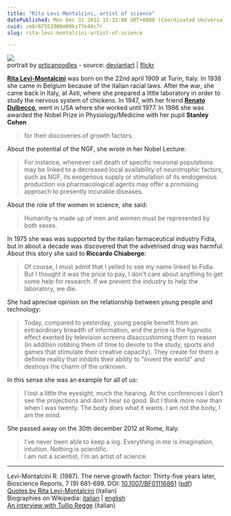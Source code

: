```yaml
---
title: "Rita Levi-Montalcini, artist of science"
datePublished: Mon Dec 31 2012 15:33:00 GMT+0000 (Coordinated Universal Time)
cuid: cm8r87552000m09kz77e44c7r
slug: rita-levi-montalcini-artist-of-science

---
```



![](https://cdn.hashnode.com/res/hashnode/image/upload/v1743072224259/9e5206be-bfe7-42da-b4ce-3976d1f93d66.jpeg)  
portrait by [orticanoodles](http://orticanoodles.deviantart.com/) - source: [deviantart](http://www.deviantart.com/morelikethis/267114499#/d4f16v7) | [flickr](http://www.flickr.com/photos/orticanoodles/6311218447/in/photostream)

[**Rita Levi-Montalcini**](http://en.wikipedia.org/wiki/Rita_Levi-Montalcini) was born on the 22nd april 1909 at Turin, Italy. In 1938 she came in Belgium because of the italian racial laws. After the war, she came back in Italy, at Asti, where she prepared a little laboratory in order to study the nervous system of chickens. In 1947, with her friend [**Renato Dulbecco**](http://docmadhattan.fieldofscience.com/2012/02/renato-dulbecco.html), went in USA where she worked until 1977. In 1986 she was awarded the Nobel Prize in Physiology/Medicine with her pupil **Stanley Cohen**

> for their discoveries of growth factors.

About the potential of the NGF, she wrote in her Nobel Lecture:

> For instance, whenever cell death of specific neuronal populations may be linked to a decreased local availability of neurotrophic factors, such as NGF, its exogenous supply or stimulation of its endogenous production via pharmacological agents may offer a promising approach to presently incurable diseases.

About the role of the women in science, she said:

> Humanity is made ​​up of men and women must be represented by both sexes.

In 1975 she was was supported by the italian farmaceutical industry Fidia, but in about a decade was discovered that the advetrised drug was harmful. About this story she said to **Riccardo Chiaberge**:

> Of course, I must admit that I yelled to see my name linked to Fidia. But I thought it was the price to pay, I don't care about anything to get some help for research. If we prevent the industry to help the laboratory, we die.

She had aprecise opinion on the relationship between young people and technology:

> Today, compared to yesterday, young people benefit from an extraordinary breadth of information, and the price is the hypnotic effect exerted by television screens disaccustoming them to reason (in addition robbing them of time to devote to the study, sports and games that stimulate their creative capacity). They create for them a definite reality that inhibits their ability to "invent the world" and destroys the charm of the unknown.

In this sense she was an example for all of us:

> I lost a little the eyesight, much the hearing. At the conferences I don't see the projections and don't hear so good. But I think more now than when I was twenty. The body does what it wants. I am not the body, I am the mind.

She passed away on the 30th december 2012 at Rome, Italy.

> I've never been able to keep a log. Everything in me is imagination, intuition. Nothing is scientific.  
> I am not a scientist, I'm an artist of science.

* * *

Levi-Montalcini R. (1987). The nerve growth factor: Thirty-five years later, Bioscience Reports, 7 (9) 681-699. DOI: [10.1007/BF01116861](http://dx.doi.org/10.1007%2FBF01116861) ([pdf](http://www.nobelprize.org/nobel_prizes/medicine/laureates/1986/levi-montalcini-lecture.pdf))  
[Quotes by Rita Levi-Montalcini](http://it.wikiquote.org/wiki/Rita_Levi-Montalcini) (italian)  
Biographies on Wikipedia: [italian](http://it.wikipedia.org/wiki/Rita_Levi-Montalcini) | [english](http://en.wikipedia.org/wiki/Rita_Levi-Montalcini)  
[An interview with Tullio Regge](http://dropseaofulaula.blogspot.it/2012/10/mario-rasetti-intervista-tullio-regge-e.html) (italian)
